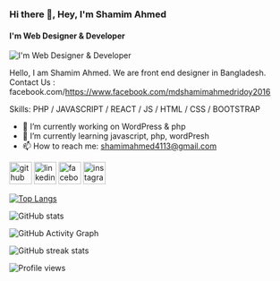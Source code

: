 ### Hi there 👋, Hey, I'm Shamim Ahmed
#### I'm Web Designer & Developer
![I'm Web Designer & Developer](https://arturssmirnovs.github.io/github-profile-readme-generator/images/banner.png)

Hello, I am Shamim Ahmed. We are front end designer in Bangladesh. Contact Us : facebook.com/https://www.facebook.com/mdshamimahmedridoy2016

Skills: PHP / JAVASCRIPT / REACT / JS / HTML / CSS / BOOTSTRAP

- 🔭 I’m currently working on WordPress & php 
- 🌱 I’m currently learning javascript, php, wordPresh 
- 📫 How to reach me: shamimahmed4113@gmail.com 


[<img src='https://cdn.jsdelivr.net/npm/simple-icons@3.0.1/icons/github.svg' alt='github' height='40'>](https://github.com/shamim2001)  [<img src='https://cdn.jsdelivr.net/npm/simple-icons@3.0.1/icons/linkedin.svg' alt='linkedin' height='40'>](https://www.linkedin.com/in/shamim-ahmed/)  [<img src='https://cdn.jsdelivr.net/npm/simple-icons@3.0.1/icons/facebook.svg' alt='facebook' height='40'>](https://www.facebook.com/mdshamimahmedridoy2016)  [<img src='https://cdn.jsdelivr.net/npm/simple-icons@3.0.1/icons/instagram.svg' alt='instagram' height='40'>](https://www.instagram.com/md_shamimahmed_/)  

[![Top Langs](https://github-readme-stats.vercel.app/api/top-langs/?username=shamim2001)](https://github.com/anuraghazra/github-readme-stats)

![GitHub stats](https://github-readme-stats.vercel.app/api?username=shamim2001&show_icons=true)  

![GitHub Activity Graph](https://activity-graph.herokuapp.com/graph?username=shamim2001)  

![GitHub streak stats](https://github-readme-streak-stats.herokuapp.com/?user=shamim2001)  

![Profile views](https://gpvc.arturio.dev/shamim2001)  
